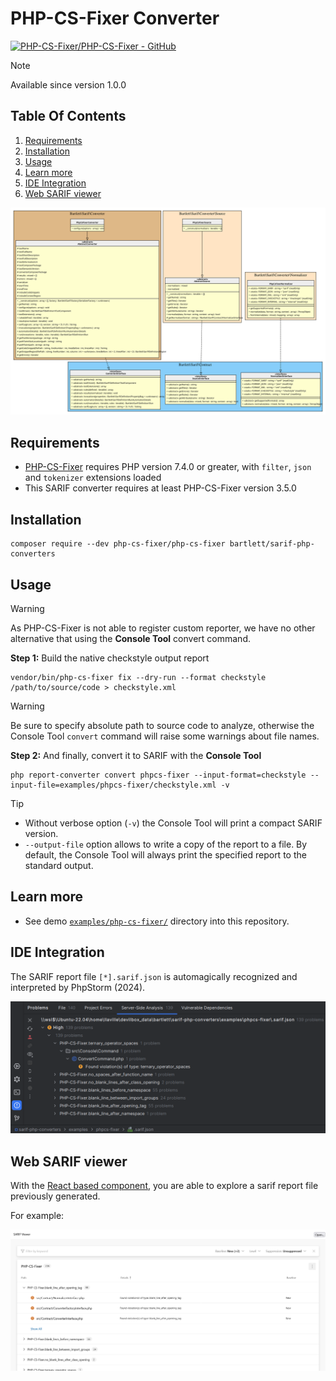<!-- markdownlint-disable MD013 -->
# PHP-CS-Fixer Converter

[![PHP-CS-Fixer/PHP-CS-Fixer - GitHub](https://gh-card.dev/repos/PHP-CS-Fixer/PHP-CS-Fixer.svg?fullname=)](https://github.com/PHP-CS-Fixer/PHP-CS-Fixer)

> [!NOTE]
>
> Available since version 1.0.0

## Table Of Contents

1. [Requirements](#requirements)
2. [Installation](#installation)
3. [Usage](#usage)
4. [Learn more](#learn-more)
5. [IDE Integration](#ide-integration)
6. [Web SARIF viewer](#web-sarif-viewer)

![phpcs-fixer converter](../assets/images/converter-phpcs-fixer.graphviz.svg)

## Requirements

* [PHP-CS-Fixer][phpcs-fixer] requires PHP version 7.4.0 or greater, with `filter`, `json` and `tokenizer` extensions loaded
* This SARIF converter requires at least PHP-CS-Fixer version 3.5.0

## Installation

```shell
composer require --dev php-cs-fixer/php-cs-fixer bartlett/sarif-php-converters
```

## Usage

> [!WARNING]
>
> As PHP-CS-Fixer is not able to register custom reporter,
> we have no other alternative that using the **Console Tool** convert command.

**Step 1:** Build the native checkstyle output report

```shell
vendor/bin/php-cs-fixer fix --dry-run --format checkstyle /path/to/source/code > checkstyle.xml
```

> [!WARNING]
>
> Be sure to specify absolute path to source code to analyze, otherwise the Console Tool `convert` command
> will raise some warnings about file names.

**Step 2:** And finally, convert it to SARIF with the **Console Tool**

```shell
php report-converter convert phpcs-fixer --input-format=checkstyle --input-file=examples/phpcs-fixer/checkstyle.xml -v
```

> [!TIP]
>
> * Without verbose option (`-v`) the Console Tool will print a compact SARIF version.
> * `--output-file` option allows to write a copy of the report to a file. By default, the Console Tool will always print the specified report to the standard output.

## Learn more

* See demo [`examples/php-cs-fixer/`][example-folder] directory into this repository.

## IDE Integration

The SARIF report file `[*].sarif.json` is automagically recognized and interpreted by PhpStorm (2024).

![PHPStorm integration](../assets/images/phpstorm-phpcs-fixer.png)

## Web SARIF viewer

With the [React based component][sarif-web-component], you are able to explore a sarif report file previously generated.

For example:

![sarif-web-phpcs-fixer](../assets/images/sarif-web-phpcs-fixer.png)

[example-folder]: https://github.com/llaville/sarif-php-converters/blob/1.0/examples/php-cs-fixer/
[phpcs-fixer]: https://github.com/PHP-CS-Fixer/PHP-CS-Fixer
[sarif-web-component]: https://github.com/Microsoft/sarif-web-component
